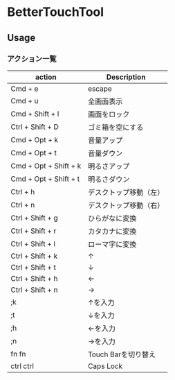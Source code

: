 BetterTouchTool
===============

## Usage
### アクション一覧
action                   | Description
-------------------------|-----------------------------
Cmd + e                  | escape
Cmd + u                  | 全画面表示
Cmd + Shift + l          | 画面をロック
Ctrl + Shift + D         | ゴミ箱を空にする
Cmd + Opt + k            | 音量アップ
Cmd + Opt + t            | 音量ダウン
Cmd + Opt + Shift + k    | 明るさアップ
Cmd + Opt + Shift + t    | 明るさダウン
Ctrl + h                 | デスクトップ移動（左）
Ctrl + n                 | デスクトップ移動（右）
Ctrl + Shift + g         | ひらがなに変換
Ctrl + Shift + r         | カタカナに変換
Ctrl + Shift + l         | ローマ字に変換
Ctrl + Shift + k         | ↑
Ctrl + Shift + t         | ↓
Ctrl + Shift + h         | ←
Ctrl + Shift + n         | →
;k                       | ↑を入力
;t                       | ↓を入力
;h                       | ←を入力
;n                       | →を入力
fn fn                    | Touch Barを切り替え
ctrl ctrl                | Caps Lock
